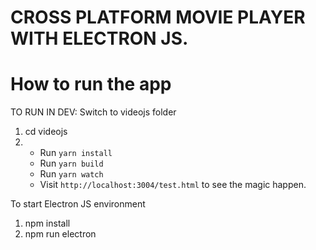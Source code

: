 # CROSS PLATFORM MOVIE PLAYER WITH ELECTRON JS.

# How to run the app
TO RUN IN DEV:
Switch to videojs folder
1. cd videojs
2.  - Run `yarn install`
	- Run `yarn build`
	- Run `yarn watch`
	- Visit `http://localhost:3004/test.html` to see the magic happen.

To start Electron JS environment
1. npm install
2. npm run electron

